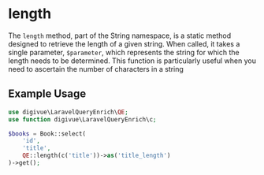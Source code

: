 # length

The `length` method, part of the String namespace, is a static method designed to retrieve the length of a given string.
When called, it takes a single parameter, `$parameter`, which represents the string for which the length needs to be
determined. This function is particularly useful when you need to ascertain the number of characters in a string

## Example Usage

```php
use digivue\LaravelQueryEnrich\QE;
use function digivue\LaravelQueryEnrich\c;

$books = Book::select(
    'id',
    'title',
    QE::length(c('title'))->as('title_length')
)->get();
```